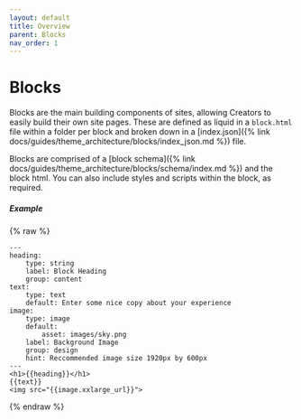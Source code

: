 ```yaml
---
layout: default
title: Overview
parent: Blocks
nav_order: 1
---
```


# Blocks

Blocks are the main building components of sites, allowing Creators to easily build their own site pages. These are defined as liquid in a `block.html` file within a folder per block and broken down in a [index.json]({% link docs/guides/theme_architecture/blocks/index_json.md %}) file.

Blocks are comprised of a [block schema]({% link docs/guides/theme_architecture/blocks/schema/index.md %}) and the block html. You can also include styles and scripts within the block, as required.

##### Example
{% raw %}
```
---
heading:
	type: string
    label: Block Heading
    group: content
text:
    type: text
    default: Enter some nice copy about your experience
image:
    type: image
    default:
        asset: images/sky.png
    label: Background Image
    group: design
    hint: Reccommended image size 1920px by 600px
---
<h1>{{heading}}</h1>
{{text}}
<img src="{{image.xxlarge_url}}">
```
{% endraw %}